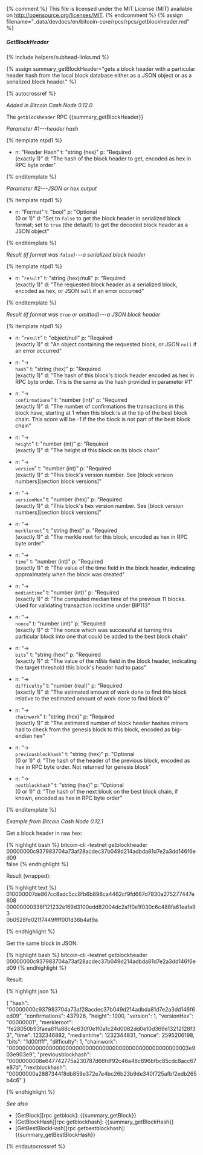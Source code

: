 {% comment %}
This file is licensed under the MIT License (MIT) available on
http://opensource.org/licenses/MIT.
{% endcomment %}
{% assign filename="_data/devdocs/en/bitcoin-core/rpcs/rpcs/getblockheader.md" %}

##### GetBlockHeader
{% include helpers/subhead-links.md %}

{% assign summary_getBlockHeader="gets a block header with a particular header hash from the local block database either as a JSON object or as a serialized block header." %}

{% autocrossref %}

*Added in Bitcoin Cash Node 0.12.0*

The `getblockheader` RPC {{summary_getBlockHeader}}

*Parameter #1---header hash*

{% itemplate ntpd1 %}
- n: "Header Hash"
  t: "string (hex)"
  p: "Required<br>(exactly 1)"
  d: "The hash of the block header to get, encoded as hex in RPC byte order"

{% enditemplate %}

*Parameter #2---JSON or hex output*

{% itemplate ntpd1 %}
- n: "Format"
  t: "bool"
  p: "Optional<br>(0 or 1)"
  d: "Set to `false` to get the block header in serialized block format; set to `true` (the default) to get the decoded block header as a JSON object"

{% enditemplate %}

*Result (if format was `false`)---a serialized block header*

{% itemplate ntpd1 %}
- n: "`result`"
  t: "string (hex)/null"
  p: "Required<br>(exactly 1)"
  d: "The requested block header as a serialized block, encoded as hex, or JSON `null` if an error occurred"

{% enditemplate %}

*Result (if format was `true` or omitted)---a JSON block header*

{% itemplate ntpd1 %}
- n: "`result`"
  t: "object/null"
  p: "Required<br>(exactly 1)"
  d: "An object containing the requested block, or JSON `null` if an error occurred"

- n: "→<br>`hash`"
  t: "string (hex)"
  p: "Required<br>(exactly 1)"
  d: "The hash of this block's block header encoded as hex in RPC byte order.  This is the same as the hash provided in parameter #1"

- n: "→<br>`confirmations`"
  t: "number (int)"
  p: "Required<br>(exactly 1)"
  d: "The number of confirmations the transactions in this block have, starting at 1 when this block is at the tip of the best block chain.  This score will be -1 if the the block is not part of the best block chain"

- n: "→<br>`height`"
  t: "number (int)"
  p: "Required<br>(exactly 1)"
  d: "The height of this block on its block chain"

- n: "→<br>`version`"
  t: "number (int)"
  p: "Required<br>(exactly 1)"
  d: "This block's version number.  See [block version numbers][section block versions]"
  
- n: "→<br>`versionHex`"
  t: "number (hex)"
  p: "Required<br>(exactly 1)"
  d: "This block's hex version number.  See [block version numbers][section block versions]"

- n: "→<br>`merkleroot`"
  t: "string (hex)"
  p: "Required<br>(exactly 1)"
  d: "The merkle root for this block, encoded as hex in RPC byte order"

- n: "→<br>`time`"
  t: "number (int)"
  p: "Required<br>(exactly 1)"
  d: "The value of the time field in the block header, indicating approximately when the block was created"

- n: "→<br>`mediantime`"
  t: "number (int)"
  p: "Required<br>(exactly 1)"
  d: "The computed median time of the previous 11 blocks.  Used for validating transaction locktime under BIP113"

- n: "→<br>`nonce`"
  t: "number (int)"
  p: "Required<br>(exactly 1)"
  d: "The nonce which was successful at turning this particular block into one that could be added to the best block chain"

- n: "→<br>`bits`"
  t: "string (hex)"
  p: "Required<br>(exactly 1)"
  d: "The value of the *nBits* field in the block header, indicating the target threshold this block's header had to pass"

- n: "→<br>`difficulty`"
  t: "number (real)"
  p: "Required<br>(exactly 1)"
  d: "The estimated amount of work done to find this block relative to the estimated amount of work done to find block 0"

- n: "→<br>`chainwork`"
  t: "string (hex)"
  p: "Required<br>(exactly 1)"
  d: "The estimated number of block header hashes miners had to check from the genesis block to this block, encoded as big-endian hex"

- n: "→<br>`previousblockhash`"
  t: "string (hex)"
  p: "Optional<br>(0 or 1)"
  d: "The hash of the header of the previous block, encoded as hex in RPC byte order.  Not returned for genesis block"

- n: "→<br>`nextblockhash`"
  t: "string (hex)"
  p: "Optional<br>(0 or 1)"
  d: "The hash of the next block on the best block chain, if known, encoded as hex in RPC byte order"

{% enditemplate %}

*Example from Bitcoin Cash Node 0.12.1*

Get a block header in raw hex:

{% highlight bash %}
bitcoin-cli -testnet getblockheader \
            00000000c937983704a73af28acdec37b049d214adbda81d7e2a3dd146f6ed09 \
            false
{% endhighlight %}

Result (wrapped):

{% highlight text %}
010000007de867cc8adc5cc8fb6b898ca4462cf9fd667d7830a275277447e608\
00000000338f121232e169d3100edd82004dc2a1f0e1f030c6c488fa61eafa93\
0b0528fe021f7449ffff001d36b4af9a

{% endhighlight %}

Get the same block in JSON:

{% highlight bash %}
bitcoin-cli -testnet getblockheader \
            00000000c937983704a73af28acdec37b049d214adbda81d7e2a3dd146f6ed09
{% endhighlight %}

Result:

{% highlight json %}

{
  "hash": "00000000c937983704a73af28acdec37b049d214adbda81d7e2a3dd146f6ed09",
  "confirmations": 437926,
  "height": 1000,
  "version": 1,
  "versionHex": "00000001",
  "merkleroot": "fe28050b93faea61fa88c4c630f0e1f0a1c24d0082dd0e10d369e13212128f33",
  "time": 1232346882,
  "mediantime": 1232344831,
  "nonce": 2595206198,
  "bits": "1d00ffff",
  "difficulty": 1,
  "chainwork": "000000000000000000000000000000000000000000000000000003e903e903e9",
  "previousblockhash": "0000000008e647742775a230787d66fdf92c46a48c896bfbc85cdc8acc67e87d",
  "nextblockhash": "00000000a2887344f8db859e372e7e4bc26b23b9de340f725afbf2edb265b4c6"
}

{% endhighlight %}

*See also*

* [GetBlock][rpc getblock]: {{summary_getBlock}}
* [GetBlockHash][rpc getblockhash]: {{summary_getBlockHash}}
* [GetBestBlockHash][rpc getbestblockhash]: {{summary_getBestBlockHash}}

{% endautocrossref %}
